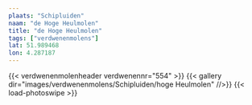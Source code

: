 ```yaml
---
plaats: "Schipluiden"
naam: "de Hoge Heulmolen"
title: "de Hoge Heulmolen"
tags: ["verdwenenmolens"]
lat: 51.989468
lon: 4.287187
---
```

{{< verdwenenmolenheader verdwenennr="554" >}}
{{< gallery dir="images/verdwenenmolens/Schipluiden/hoge Heulmolen" //>}}
{{< load-photoswipe >}}
